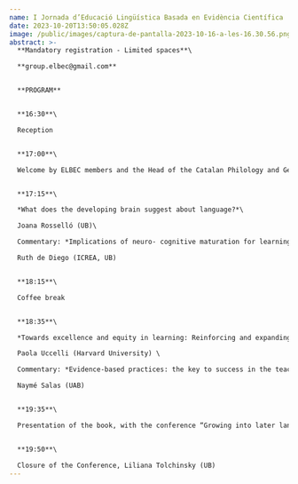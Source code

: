 ```yaml
---
name: I Jornada d’Educació Lingüística Basada en Evidència Científica
date: 2023-10-20T13:50:05.028Z
image: /public/images/captura-de-pantalla-2023-10-16-a-les-16.30.56.png
abstract: >-
  **Mandatory registration - Limited spaces**\

  **g﻿roup.elbec@gmail.com** 


  **P﻿ROGRAM**


  **16:30**\

  Reception


  **17:00**\

  Welcome by ELBEC members and the Head of the Catalan Philology and General Linguistics Dept. (UB), Mariona Taulé


  **17:15**\

  *What does the developing brain suggest about language?*\

  Joana Rosselló (UB)\

  Commentary: *Implications of neuro- cognitive maturation for learning and education*\

  Ruth de Diego (ICREA, UB)


  **18:15**\

  Coffee break


  **18:35**\

  *Towards excellence and equity in learning: Reinforcing and expanding language skills at school*\

  Paola Uccelli (Harvard University) \

  Commentary: *Evidence-based practices: the key to success in the teaching of written language*\

  Naymé Salas (UAB)


  **19:35**\

  Presentation of the book, with the conference “Growing into later language” Ruth Berman (Tel-Aviv University)


  **19:50**\

  Closure of the Conference, Liliana Tolchinsky (UB)
---
```

